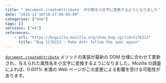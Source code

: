 ```yaml
---
title: "`document.createAttribute` が引数を小文字に変換するようになりました"
date: "2015-12-16T10:27:00-05:00"
categories: ["dom"]
tags: []
versions: ["44"]
references:
    - url: "https://bugzilla.mozilla.org/show_bug.cgi?id=1176313"
      title: "Bug 1176313 - Make Attr follow the spec again"
---
```

[`document.createAttribute`](https://developer.mozilla.org/en-US/docs/Web/API/Document/createAttribute) メソッドの実装が最新の DOM 仕様に合わせて更新され、与えられた属性名を小文字に変換するようになりました。Mozilla の調査によれば、0.001% 未満の Web ページがこの変更による影響を受ける可能性があります。
